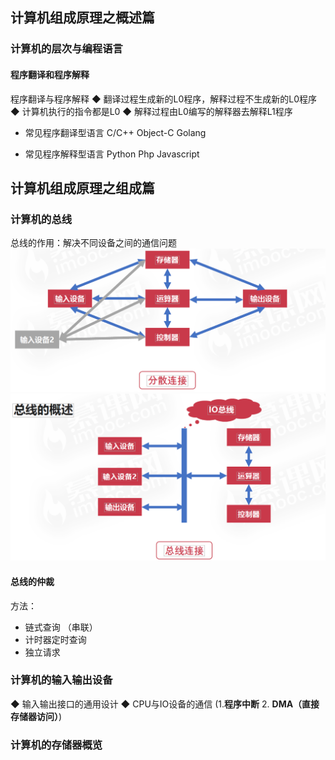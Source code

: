## 计算机组成原理之概述篇

###  计算机的层次与编程语言 

#### 程序翻译和程序解释

程序翻译与程序解释
◆ 翻译过程生成新的L0程序，解释过程不生成新的L0程序
◆ 计算机执行的指令都是L0
◆ 解释过程由L0编写的解释器去解释L1程序

- 常见程序翻译型语言
C/C++
Object-C
Golang
 
- 常见程序解释型语言
Python
Php
Javascript

## 计算机组成原理之组成篇 

### 计算机的总线 

总线的作用：解决不同设备之间的通信问题
![没有总线](./image/没有总线.JPG)
![总线](./image/总线.JPG)

#### 总线的仲裁
方法：
- 链式查询 （串联）
- 计时器定时查询
- 独立请求

### 计算机的输入输出设备

◆ 输入输出接口的通用设计
◆ CPU与IO设备的通信 (1.**程序中断**   2. **DMA（直接存储器访问）**)
 
### 计算机的存储器概览

